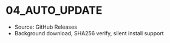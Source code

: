 # 04_AUTO_UPDATE

- Source: GitHub Releases
- Background download, SHA256 verify, silent install support


